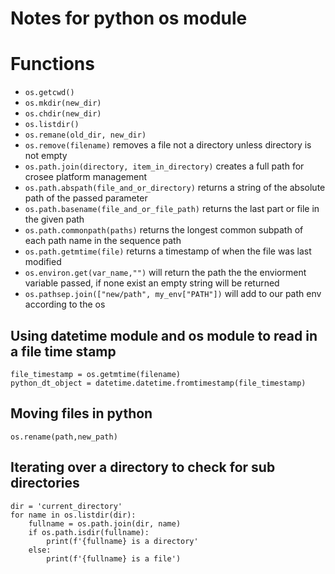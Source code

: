 # Notes for python os module
# Functions
- `os.getcwd()`
- `os.mkdir(new_dir)`
- `os.chdir(new_dir)`
- `os.listdir()`
- `os.remane(old_dir, new_dir)`
- `os.remove(filename)` removes a file not a directory unless directory is not empty
- `os.path.join(directory, item_in_directory)` creates a full path for crosee platform management
- `os.path.abspath(file_and_or_directory)` returns a string of the absolute path of the passed parameter
- `os.path.basename(file_and_or_file_path)` returns the last part or file in the given path
- `os.path.commonpath(paths)` returns the longest common subpath of each path name in the sequence path
- `os.path.getmtime(file)` returns a timestamp of when the file was last modified
- `os.environ.get(var_name,"")` will return the path the the enviorment variable passed, if none exist an empty string will be returned 
-  `os.pathsep.join(["new/path", my_env["PATH"])` will add to our path env according to the os


## Using datetime module and os module to read in a file time stamp
```
file_timestamp = os.getmtime(filename)
python_dt_object = datetime.datetime.fromtimestamp(file_timestamp)
```

## Moving files in python
```
os.rename(path,new_path)
```


## Iterating over a directory to check for sub directories
```
dir = 'current_directory'
for name in os.listdir(dir):
	fullname = os.path.join(dir, name)
	if os.path.isdir(fullname):
		print(f'{fullname} is a directory'
	else:
		print(f'{fullname} is a file')
```

